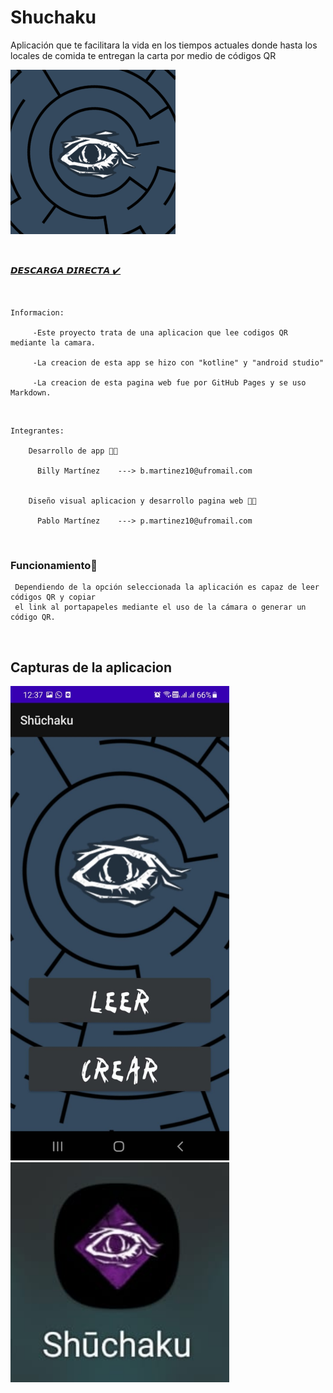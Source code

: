 # Shuchaku

Aplicación que te facilitara la vida en los tiempos actuales donde hasta los locales de comida te entregan la carta por medio de códigos QR

![Image](https://github.com/Billyflin/Shuchaku/blob/master/imagen_2021-12-16_114613.png?raw=true)
<p>&nbsp;</p>

[𝘿𝙀𝙎𝘾𝘼𝙍𝙂𝘼 𝘿𝙄𝙍𝙀𝘾𝙏𝘼 ✔️](https://raw.githubusercontent.com/Billyflin/Shuchaku/master/Shuchaku.apk)

<p>&nbsp;</p>

    Informacion: 

         -Este proyecto trata de una aplicacion que lee codigos QR mediante la camara.

         -La creacion de esta app se hizo con "kotline" y "android studio"

         -La creacion de esta pagina web fue por GitHub Pages y se uso Markdown.

<p>&nbsp;</p>

    Integrantes:

        Desarrollo de app 📱🔨

          Billy Martínez    ---> b.martinez10@ufromail.com
  
  
        Diseño visual aplicacion y desarrollo pagina web 📱🔨

          Pablo Martínez    ---> p.martinez10@ufromail.com

<p>&nbsp;</p>

### Funcionamiento🔧

     Dependiendo de la opción seleccionada la aplicación es capaz de leer códigos QR y copiar 
     el link al portapapeles mediante el uso de la cámara o generar un código QR.

<p>&nbsp;</p>


## Capturas de la aplicacion


<img src="https://raw.githubusercontent.com/Billyflin/Shuchaku/master/imagen_2021-12-16_123918.png" width="350">   <img src="https://raw.githubusercontent.com/Billyflin/Shuchaku/master/imagen_2021-12-16_123924.png" width="350">
